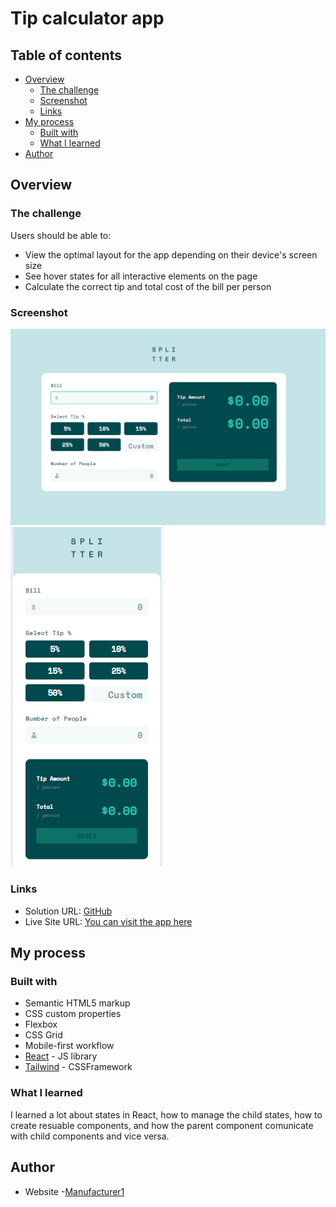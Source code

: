 # Tip calculator app

## Table of contents

- [Overview](#overview)
  - [The challenge](#the-challenge)
  - [Screenshot](#screenshot)
  - [Links](#links)
- [My process](#my-process)
  - [Built with](#built-with)
  - [What I learned](#what-i-learned)
- [Author](#author)

## Overview

### The challenge

Users should be able to:

- View the optimal layout for the app depending on their device's screen size
- See hover states for all interactive elements on the page
- Calculate the correct tip and total cost of the bill per person

### Screenshot

![Desktop View](./screenshots/desktop.png)
![Mobile View](./screenshots/mobile.png)

### Links

- Solution URL: [GitHub](https://github.com/Manufacturer1/tip-calculator-app)
- Live Site URL: [You can visit the app here](https://tip-calculator-app-beta-woad.vercel.app/)

## My process

### Built with

- Semantic HTML5 markup
- CSS custom properties
- Flexbox
- CSS Grid
- Mobile-first workflow
- [React](https://reactjs.org/) - JS library
- [Tailwind](https://tailwindui.com/) - CSSFramework

### What I learned

I learned a lot about states in React, how to manage the child states, how to create resuable components, and how the parent component comunicate with child components and vice versa.

## Author

- Website -[Manufacturer1](https://github.com/Manufacturer1/tip-calculator-app)
